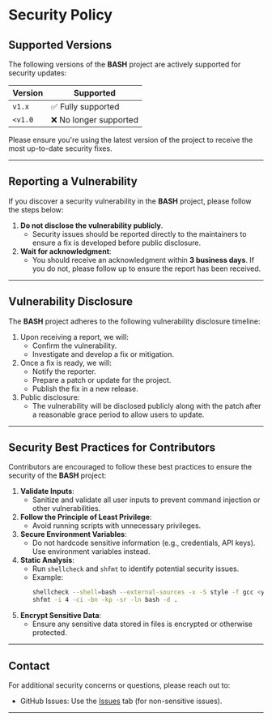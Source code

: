 # Security Policy

## Supported Versions

The following versions of the **BASH** project are actively supported for security updates:

| Version | Supported          |
|---------|--------------------|
| `v1.x`  | ✅ Fully supported |
| `<v1.0` | ❌ No longer supported |

Please ensure you're using the latest version of the project to receive the most up-to-date security fixes.

---

## Reporting a Vulnerability

If you discover a security vulnerability in the **BASH** project, please follow the steps below:

1. **Do not disclose the vulnerability publicly**.
   - Security issues should be reported directly to the maintainers to ensure a fix is developed before public disclosure.
3. **Wait for acknowledgment**:
   - You should receive an acknowledgment within **3 business days**. If you do not, please follow up to ensure the report has been received.

---

## Vulnerability Disclosure

The **BASH** project adheres to the following vulnerability disclosure timeline:

1. Upon receiving a report, we will:
   - Confirm the vulnerability.
   - Investigate and develop a fix or mitigation.
2. Once a fix is ready, we will:
   - Notify the reporter.
   - Prepare a patch or update for the project.
   - Publish the fix in a new release.
3. Public disclosure:
   - The vulnerability will be disclosed publicly along with the patch after a reasonable grace period to allow users to update.

---

## Security Best Practices for Contributors

Contributors are encouraged to follow these best practices to ensure the security of the **BASH** project:

1. **Validate Inputs**:
   - Sanitize and validate all user inputs to prevent command injection or other vulnerabilities.
2. **Follow the Principle of Least Privilege**:
   - Avoid running scripts with unnecessary privileges.
3. **Secure Environment Variables**:
   - Do not hardcode sensitive information (e.g., credentials, API keys). Use environment variables instead.
4. **Static Analysis**:
   - Run `shellcheck` and `shfmt` to identify potential security issues.
   - Example:
     ```bash
     shellcheck --shell=bash --external-sources -x -S style -f gcc <your-script.sh>
     shfmt -i 4 -ci -bn -kp -sr -ln bash -d .
     ```
5. **Encrypt Sensitive Data**:
   - Ensure any sensitive data stored in files is encrypted or otherwise protected.

---

## Contact

For additional security concerns or questions, please reach out to:
- GitHub Issues: Use the [Issues](https://github.com/tatanus/BASH/issues) tab (for non-sensitive issues).

---
